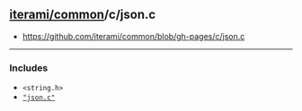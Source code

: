 [iterami/common](https://github.com/iterami/Docs.htm/blob/gh-pages/common/README.md)/c/json.c
---------------------------------------------------------------------------------------------

* https://github.com/iterami/common/blob/gh-pages/c/json.c

---

### Includes
* `<string.h>`
* [`"json.c"`](https://github.com/sheredom/json.h)

